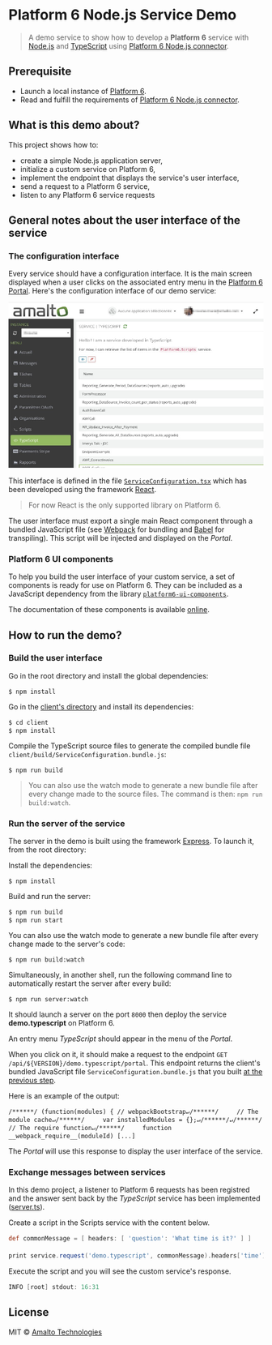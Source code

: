 # Platform 6 Node.js Service Demo

> A demo service to show how to develop a __Platform 6__ service with [Node.js](https://nodejs.org/en/) and [TypeScript](https://www.typescriptlang.org/) using [Platform 6 Node.js connector][platform6-connector-nodejs].

## Prerequisite

- Launch a local instance of [Platform 6](https://documentation.amalto.com/platform6/master/).
- Read and fulfill the requirements of [Platform 6 Node.js connector][platform6-connector-nodejs].

## What is this demo about?

This project shows how to:

- create a simple Node.js application server,
- initialize a custom service on Platform 6,
- implement the endpoint that displays the service's user interface,
- send a request to a Platform 6 service,
- listen to any Platform 6 service requests

## General notes about the user interface of the service

### The configuration interface

Every service should have a configuration interface.
It is the main screen displayed when a user clicks on the associated entry menu in the [Platform 6 Portal].
Here's the configuration interface of our demo service:

![Service's configuration interface](./images/service_configuration_interface_example.jpg)

This interface is defined in the file [`ServiceConfiguration.tsx`](./client/src/ServiceConfiguration.tsx) which has been developed using the framework [React](https://reactjs.org/).

> For now React is the only supported library on Platform 6.

The user interface must export a single main React component through a bundled JavaScript file (see [Webpack](https://webpack.js.org/) for bundling and [Babel](https://babeljs.io/) for transpiling).
This script will be injected and displayed on the _Portal_.

### Platform 6 UI components

To help you build the user interface of your custom service, a set of components is ready for use on Platform 6.
They can be included as a JavaScript dependency from the library [`platform6-ui-components`](https://github.com/amalto/platform6-ui-components).

The documentation of these components is available [online](https://documentation.amalto.com/platform6/master/developer-guide/platform6-ui-components/docs/).

## How to run the demo?

### Build the user interface

Go in the root directory and install the global dependencies:

```console
$ npm install
```

Go in the [client's directory](./clients) and install its dependencies:

```console
$ cd client
$ npm install
```

Compile the TypeScript source files to generate the compiled bundle file `client/build/ServiceConfiguration.bundle.js`:

```console
$ npm run build
```

> You can also use the watch mode to generate a new bundle file after every change made to the source files. The command is then: `npm run build:watch`.

### Run the server of the service

The server in the demo is built using the framework [Express](https://expressjs.com/).
To launch it, from the root directory:

Install the dependencies:

```console
$ npm install
```

Build and run the server:

```console
$ npm run build
$ npm run start
```

You can also use the watch mode to generate a new bundle file after every change made to the server's code:

```console
$ npm run build:watch
```

Simultaneously, in another shell, run the following command line to automatically restart the server after every build:

```console
$ npm run server:watch
```

It should launch a server on the port `8000` then deploy the service __demo.typescript__ on Platform 6.

An entry menu _TypeScript_ should appear in the menu of the _Portal_.

When you click on it, it should make a request to the endpoint `GET /api/${VERSION}/demo.typescript/portal`.
This endpoint returns the client's bundled JavaScript file `ServiceConfiguration.bundle.js` that you built [at the previous step](#build-the-user-interface).

Here is an example of the output:

```
/******/ (function(modules) { // webpackBootstrap↵/******/     // The module cache↵/******/     var installedModules = {};↵/******/↵/******/     // The require function↵/******/     function __webpack_require__(moduleId) [...]
```

The _Portal_ will use this response to display the user interface of the service.

### Exchange messages between services

In this demo project, a listener to Platform 6 requests has been registred and the answer sent back by the _TypeScript_ service has been implemented ([server.ts](src/server.ts#L42-L51)).

Create a script in the Scripts service with the content below.

```groovy
def commonMessage = [ headers: [ 'question': 'What time is it?' ] ]

print service.request('demo.typescript', commonMessage).headers['time']
```

Execute the script and you will see the custom service's response.

```groovy
INFO [root] stdout: 16:31
```

## License

MIT © [Amalto Technologies](https://www.amalto.com/)

[platform6-connector-nodejs]: https://github.com/amalto/platform6-connector-nodejs
[Platform 6 Portal]: http://localhost:8480/

